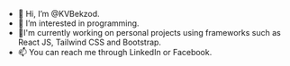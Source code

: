 - 👋 Hi, I’m @KVBekzod.
- 👀 I’m interested in programming.
- 🌱I'm currently working on personal projects using frameworks such as React JS, Tailwind CSS and Bootstrap.    
- 📫 You can reach me through LinkedIn or Facebook.

<!---
KVBekzod/KVBekzod is a ✨ special ✨ repository because its `README.md` (this file) appears on your GitHub profile.
You can click the Preview link to take a look at your changes.
--->
